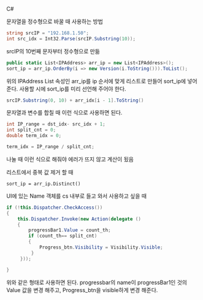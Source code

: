 C#

문자열을 정수형으로 바꿀 때 사용하는 방법

```c#
string srcIP = "192.168.1.50";
int src_idx = Int32.Parse(srcIP.Substring(10));
```

srcIP의 10번째 문자부터 정수형으로 만듦



```c#
public static List<IPAddress> arr_ip = new List<IPAddress>();
sort_ip = arr_ip.OrderBy(i => new Version(i.ToString())).ToList();
```

위의 IPAddress List 속성인 arr_ip를 ip 순서에 맞게 리스트로 만들어 sort_ip에  넣어준다. 사용할 시에 sort_ip를 미리 선언해 주어야 한다. 



```c#
srcIP.Substring(0, 10) + arr_idx[i - 1].ToString()
```

문자열과 변수를 합칠 때 이런 식으로 사용하면 된다.



```C#
int IP_range = dst_idx- src_idx + 1;
int split_cnt = 0;
double term_idx = 0;

term_idx = IP_range / split_cnt;

```

나눌 때 이런 식으로 해줘야 에러가 뜨지 않고 계산이 됬음



리스트에서 중복 값 제거 할 때

```1c#
sort_ip = arr_ip.Distinct()
```



UI에 있는 Name 객체를 cs 내부로 들고 와서 사용하고 싶을 때 

```c#
if (!this.Dispatcher.CheckAccess())
{
    this.Dispatcher.Invoke(new Action(delegate ()
    {
    	progressBar1.Value = count_th;
        if (count_th== split_cnt) 
        {
        	Progress_btn.Visibility = Visibility.Visible;
         }
     }));

}
```

위와 같은 형태로 사용하면 된다. progressbar의 name이 progressBar1인 것의 Value 값을 변경 해주고, Progress_btn을 visible하게 변경 해준다.